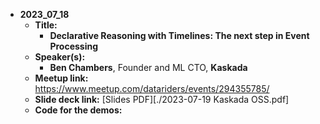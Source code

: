 - **2023_07_18**
  - **Title:**
    - **Declarative Reasoning with Timelines: The next step in Event Processing**
  - **Speaker(s):**
    - **Ben Chambers**, Founder and ML CTO, **Kaskada**
  - **Meetup link:**  https://www.meetup.com/datariders/events/294355785/
  - **Slide deck link:** [Slides PDF][./2023-07-19 Kaskada OSS.pdf]
  - **Code for the demos:**
